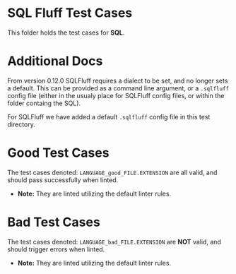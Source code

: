 # SQL Fluff Test Cases

This folder holds the test cases for **SQL**.

# Additional Docs

From version 0.12.0 SQLFluff requires a dialect to be set, and no longer sets a default. This can be provided as a command line argument, or a `.sqlfluff` config file (either in the usualy place for SQLFluff config files, or within the folder containg the SQL).

For SQLFluff we have added a default `.sqlfluff` config file in this test directory.

# Good Test Cases

The test cases denoted: `LANGUAGE_good_FILE.EXTENSION` are all valid, and should pass successfully when linted.

- **Note:** They are linted utilizing the default linter rules.

# Bad Test Cases

The test cases denoted: `LANGUAGE_bad_FILE.EXTENSION` are **NOT** valid, and should trigger errors when linted.

- **Note:** They are linted utilizing the default linter rules.
